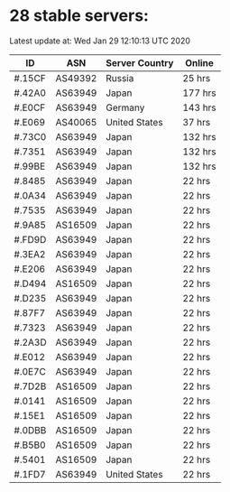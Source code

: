 # 28 stable servers:

Latest update at: Wed Jan 29 12:10:13 UTC 2020

| ID | ASN | Server Country | Online |
| -- | --- | -------------- | ------ |
| #.15CF | AS49392 | Russia | 25 hrs |
| #.42A0 | AS63949 | Japan | 177 hrs |
| #.E0CF | AS63949 | Germany | 143 hrs |
| #.E069 | AS40065 | United States | 37 hrs |
| #.73C0 | AS63949 | Japan | 132 hrs |
| #.7351 | AS63949 | Japan | 132 hrs |
| #.99BE | AS63949 | Japan | 132 hrs |
| #.8485 | AS63949 | Japan | 22 hrs |
| #.0A34 | AS63949 | Japan | 22 hrs |
| #.7535 | AS63949 | Japan | 22 hrs |
| #.9A85 | AS16509 | Japan | 22 hrs |
| #.FD9D | AS63949 | Japan | 22 hrs |
| #.3EA2 | AS63949 | Japan | 22 hrs |
| #.E206 | AS63949 | Japan | 22 hrs |
| #.D494 | AS16509 | Japan | 22 hrs |
| #.D235 | AS63949 | Japan | 22 hrs |
| #.87F7 | AS63949 | Japan | 22 hrs |
| #.7323 | AS63949 | Japan | 22 hrs |
| #.2A3D | AS63949 | Japan | 22 hrs |
| #.E012 | AS63949 | Japan | 22 hrs |
| #.0E7C | AS63949 | Japan | 22 hrs |
| #.7D2B | AS16509 | Japan | 22 hrs |
| #.0141 | AS16509 | Japan | 22 hrs |
| #.15E1 | AS16509 | Japan | 22 hrs |
| #.0DBB | AS16509 | Japan | 22 hrs |
| #.B5B0 | AS16509 | Japan | 22 hrs |
| #.5401 | AS16509 | Japan | 22 hrs |
| #.1FD7 | AS63949 | United States | 22 hrs |

